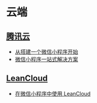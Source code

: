 # 云端

## [腾讯云](https://www.qcloud.com)

- [从搭建一个微信小程序开始](https://www.qcloud.com/act/event/yingyonghao.html)
- [微信小程序一站式解决方案](https://github.com/tencentyun/weapp-solution)

## [LeanCloud](https://leancloud.cn)

- [在微信小程序中使用 LeanCloud](https://leancloud.cn/docs/weapp.html)